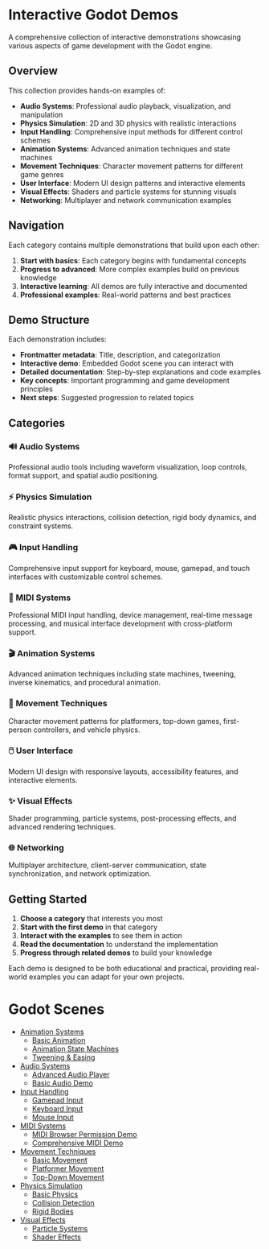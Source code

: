 # Interactive Godot Demos

A comprehensive collection of interactive demonstrations showcasing various aspects of game development with the Godot engine.

## Overview

This collection provides hands-on examples of:
- **Audio Systems**: Professional audio playback, visualization, and manipulation
- **Physics Simulation**: 2D and 3D physics with realistic interactions
- **Input Handling**: Comprehensive input methods for different control schemes
- **Animation Systems**: Advanced animation techniques and state machines
- **Movement Techniques**: Character movement patterns for different game genres
- **User Interface**: Modern UI design patterns and interactive elements
- **Visual Effects**: Shaders and particle systems for stunning visuals
- **Networking**: Multiplayer and network communication examples

## Navigation

Each category contains multiple demonstrations that build upon each other:

1. **Start with basics**: Each category begins with fundamental concepts
2. **Progress to advanced**: More complex examples build on previous knowledge
3. **Interactive learning**: All demos are fully interactive and documented
4. **Professional examples**: Real-world patterns and best practices

## Demo Structure

Each demonstration includes:
- **Frontmatter metadata**: Title, description, and categorization
- **Interactive demo**: Embedded Godot scene you can interact with
- **Detailed documentation**: Step-by-step explanations and code examples
- **Key concepts**: Important programming and game development principles
- **Next steps**: Suggested progression to related topics

## Categories

### 🔊 Audio Systems
Professional audio tools including waveform visualization, loop controls, format support, and spatial audio positioning.

### ⚡ Physics Simulation  
Realistic physics interactions, collision detection, rigid body dynamics, and constraint systems.

### 🎮 Input Handling
Comprehensive input support for keyboard, mouse, gamepad, and touch interfaces with customizable control schemes.

### 🎹 MIDI Systems
Professional MIDI input handling, device management, real-time message processing, and musical interface development with cross-platform support.

### 🎬 Animation Systems
Advanced animation techniques including state machines, tweening, inverse kinematics, and procedural animation.

### 🏃 Movement Techniques
Character movement patterns for platformers, top-down games, first-person controllers, and vehicle physics.

### 🖱️ User Interface
Modern UI design with responsive layouts, accessibility features, and interactive elements.

### ✨ Visual Effects
Shader programming, particle systems, post-processing effects, and advanced rendering techniques.

### 🌐 Networking
Multiplayer architecture, client-server communication, state synchronization, and network optimization.

## Getting Started

1. **Choose a category** that interests you most
2. **Start with the first demo** in that category
3. **Interact with the examples** to see them in action
4. **Read the documentation** to understand the implementation
5. **Progress through related demos** to build your knowledge

Each demo is designed to be both educational and practical, providing real-world examples you can adapt for your own projects.

# Godot Scenes

<!-- start-replace-subnav -->
* [Animation Systems](/gdEmbed/scenes/animation/)
    * [Basic Animation](/gdEmbed/scenes/animation/basic_animation/)
    * [Animation State Machines](/gdEmbed/scenes/animation/state_machines/)
    * [Tweening & Easing](/gdEmbed/scenes/animation/tweening/)
* [Audio Systems](/gdEmbed/scenes/audio/)
    * [Advanced Audio Player](/gdEmbed/scenes/audio/advance_audioplayer/)
    * [Basic Audio Demo](/gdEmbed/scenes/audio/basic_audio/)
* [Input Handling](/gdEmbed/scenes/input/)
    * [Gamepad Input](/gdEmbed/scenes/input/gamepad_input/)
    * [Keyboard Input](/gdEmbed/scenes/input/keyboard_input/)
    * [Mouse Input](/gdEmbed/scenes/input/mouse_input/)
* [MIDI Systems](/gdEmbed/scenes/midi/)
    * [MIDI Browser Permission Demo](/gdEmbed/scenes/midi/browser_permission/)
    * [Comprehensive MIDI Demo](/gdEmbed/scenes/midi/comprehensive_midi_demo/)
* [Movement Techniques](/gdEmbed/scenes/movement/)
    * [Basic Movement](/gdEmbed/scenes/movement/basic_movement/)
    * [Platformer Movement](/gdEmbed/scenes/movement/platformer_movement/)
    * [Top-Down Movement](/gdEmbed/scenes/movement/top_down_movement/)
* [Physics Simulation](/gdEmbed/scenes/physics/)
    * [Basic Physics](/gdEmbed/scenes/physics/basic_physics/)
    * [Collision Detection](/gdEmbed/scenes/physics/collision_detection/)
    * [Rigid Bodies](/gdEmbed/scenes/physics/rigid_bodies/)
* [Visual Effects](/gdEmbed/scenes/visual_effects/)
    * [Particle Systems](/gdEmbed/scenes/visual_effects/particle_systems/)
    * [Shader Effects](/gdEmbed/scenes/visual_effects/shader_effects/)
<!-- end-replace-subnav -->
